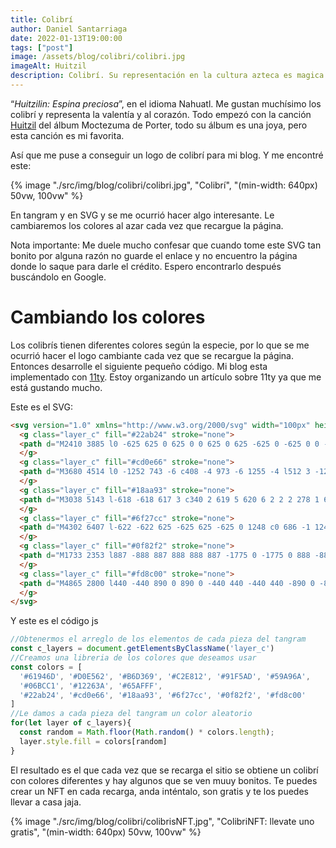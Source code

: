 ```yaml
---
title: Colibrí
author: Daniel Santarriaga
date: 2022-01-13T19:00:00
tags: ["post"]
image: /assets/blog/colibri/colibri.jpg
imageAlt: Huitzil
description: Colibrí. Su representación en la cultura azteca es magica y representa al corazón humano. Explicare como hice el colibrí que cambia de colores.
---
```


“*Huitzilin: Espina preciosa*”, en el idioma Nahuatl. Me gustan muchísimo los colibrí y representa la valentía y al corazón. Todo empezó con la canción [Huitzil](https://www.youtube.com/watch?v=rQSGqbsBrso) del álbum Moctezuma de Porter, todo su álbum es una joya, pero esta canción es mi favorita.

Así que me puse a conseguir un logo de colibrí para mi blog. Y me encontré este:

{% image "./src/img/blog/colibri/colibri.jpg", "Colibrí", "(min-width: 640px) 50vw, 100vw" %}

En tangram y en SVG y se me ocurrió hacer algo interesante. Le cambiaremos los colores al azar cada vez que recargue la página.

Nota importante: Me duele mucho confesar que cuando tome este SVG tan bonito por alguna razón no guarde el enlace y no encuentro la página donde lo saque para darle el crédito. Espero encontrarlo después buscándolo en Google.

# Cambiando los colores

Los colibrís tienen diferentes colores según la especie, por lo que se me ocurrió hacer el logo cambiante cada vez que se recargue la página. Entonces desarrolle el siguiente pequeño código. Mi blog esta implementado con [11ty](https://www.11ty.dev/). Estoy organizando un artículo sobre 11ty ya que me está gustando mucho.

Este es el SVG:

``` html
<svg version="1.0" xmlns="http://www.w3.org/2000/svg" width="100px" height="100px" id='colibri' viewBox="0 0 8000 8000" preserveAspectRatio="xMidYMid meet">
  <g class="layer_c" fill="#22ab24" stroke="none">
  <path d="M2410 3885 l0 -625 625 0 625 0 0 625 0 625 -625 0 -625 0 0 -625z"/>
  </g>
  <g class="layer_c" fill="#cd0e66" stroke="none">
  <path d="M3680 4514 l0 -1252 743 -6 c408 -4 973 -6 1255 -4 l512 3 -1255 1255 -1255 1255 0 -1251z"/>
  </g>
  <g class="layer_c" fill="#18aa93" stroke="none">
  <path d="M3038 5143 l-618 -618 617 3 c340 2 619 5 620 6 2 2 2 278 1 614 l-3 612 -617 -617z"/>
  </g>
  <g class="layer_c" fill="#6f27cc" stroke="none">
  <path d="M4302 6407 l-622 -622 625 -625 625 -625 0 1248 c0 686 -1 1247 -3 1247 -1 0 -282 -280 -625 -623z"/>
  </g>
  <g class="layer_c" fill="#0f82f2" stroke="none">
  <path d="M1733 2353 l887 -888 887 888 888 887 -1775 0 -1775 0 888 -887z"/>
  </g>
  <g class="layer_c" fill="#fd8c00" stroke="none">
  <path d="M4865 2800 l440 -440 890 0 890 0 -440 440 -440 440 -890 0 -890 0 440 -440z"/>
  </g>
</svg>
```

Y este es el código js

``` js
//Obtenermos el arreglo de los elementos de cada pieza del tangram
const c_layers = document.getElementsByClassName('layer_c')
//Creamos una libreria de los colores que deseamos usar
const colors = [
  '#61946D', '#D0E562', '#B6D369', '#C2E812', '#91F5AD', '#59A96A',
  '#06BCC1', '#12263A', '#65AFFF',
  '#22ab24', '#cd0e66', '#18aa93', '#6f27cc', '#0f82f2', '#fd8c00'
]
//Le damos a cada pieza del tangram un color aleatorio
for(let layer of c_layers){
  const random = Math.floor(Math.random() * colors.length);
  layer.style.fill = colors[random]
}
```

El resultado es el que cada vez que se recarga el sitio se obtiene un colibrí con colores diferentes y hay algunos que se ven muuy bonitos. Te puedes crear un NFT en cada recarga, anda inténtalo, son gratis y te los puedes llevar a casa jaja.

{% image "./src/img/blog/colibri/colibrisNFT.jpg", "ColibriNFT: llevate uno gratis", "(min-width: 640px) 50vw, 100vw" %}